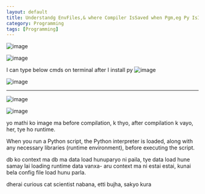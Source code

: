 ```yaml
---
layout: default
title: Understandg EnvFiles,& where Compiler IsSaved when Pgm,eg Py IsInstalled 
category: Programming
tags: [Programming]
---
```


![image](https://github.com/sbibek086/write-the-docs/assets/11883023/2572a938-78be-4004-bc8c-66d728e4d06b)

![image](https://github.com/sbibek086/write-the-docs/assets/11883023/b9cd3484-1216-49a6-9736-7ac89709cf2e)

I can type below cmds on terminal after I install py
![image](https://github.com/sbibek086/write-the-docs/assets/11883023/90b50ca3-7fc0-4a9a-848a-e2e6b2120a1c)

![image](https://github.com/sbibek086/write-the-docs/assets/11883023/b562fc25-ecaf-47e8-adb2-0a9100da86a4)

---
![image](https://github.com/sbibek086/write-the-docs/assets/11883023/f42dcea3-19a1-427c-8738-a8c20e03a565)

![image](https://github.com/sbibek086/write-the-docs/assets/11883023/3793d843-fee7-4025-b0f8-cffedd527db5)

yo mathi ko image ma before compilation, k thyo, after compilation k vayo, her, tye ho runtime.

When you run a Python script, the Python interpreter is loaded, along with any necessary libraries (runtime environment), before executing the script.

db ko context ma db ma data load hunuparyo ni paila, tye data load hune samay lai loading runtime data vanxa- aru context ma ni estai estai, kunai bela config file load hunu parla.

 dherai curious cat scientist nabana, etti bujha, sakyo kura
